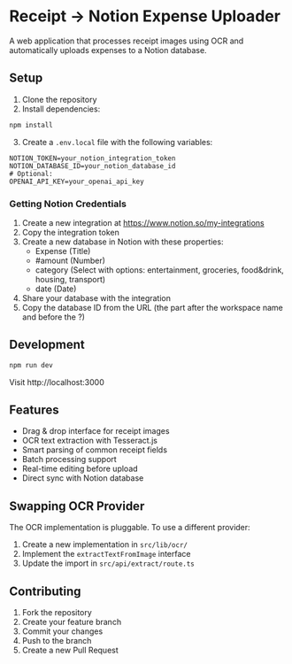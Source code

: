 # Receipt → Notion Expense Uploader

A web application that processes receipt images using OCR and automatically uploads expenses to a Notion database.

## Setup

1. Clone the repository
2. Install dependencies:
```bash
npm install
```

3. Create a `.env.local` file with the following variables:
```
NOTION_TOKEN=your_notion_integration_token
NOTION_DATABASE_ID=your_notion_database_id
# Optional:
OPENAI_API_KEY=your_openai_api_key
```

### Getting Notion Credentials

1. Create a new integration at https://www.notion.so/my-integrations
2. Copy the integration token
3. Create a new database in Notion with these properties:
   - Expense (Title)
   - #amount (Number)
   - category (Select with options: entertainment, groceries, food&drink, housing, transport)
   - date (Date)
4. Share your database with the integration
5. Copy the database ID from the URL (the part after the workspace name and before the ?)

## Development

```bash
npm run dev
```

Visit http://localhost:3000

## Features

- Drag & drop interface for receipt images
- OCR text extraction with Tesseract.js
- Smart parsing of common receipt fields
- Batch processing support
- Real-time editing before upload
- Direct sync with Notion database

## Swapping OCR Provider

The OCR implementation is pluggable. To use a different provider:

1. Create a new implementation in `src/lib/ocr/`
2. Implement the `extractTextFromImage` interface
3. Update the import in `src/api/extract/route.ts`

## Contributing

1. Fork the repository
2. Create your feature branch
3. Commit your changes
4. Push to the branch
5. Create a new Pull Request
